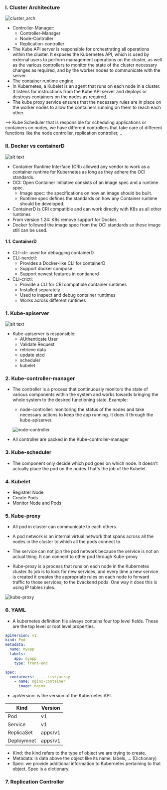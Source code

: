 ### I.	Cluster Architecture
 ![cluster_arch](/images/cluster_architecture.png)
- Controller-Manager:
  - Controller-Manager
  - Node-Controller
  - Replication-controller
- The Kube API server is responsible for orchestrating all operations within the cluster. It exposes the Kubernetes API, which is used by external users to perform management operations on the cluster, as well as the various controllers to monitor the state of the cluster necessary changes as required, and by the worker nodes to communicate with the server.
- The container runtime engine
- In Kubernetes, a Kubelet is an agent that runs on each node in a cluster. It listens for instructions from the Kube API server and deploys or destroys containers on the nodes as required. 
- The kube proxy service ensures that the necessary rules are in place on the worker nodes to allow the containers running on them to reach each other. 
 
 --> Kube Scheduler that is responsible for scheduling applications or containers on nodes, we have different controllers that take care of different functions like the node controller, replication controller, .. 

### II.	Docker vs containerD
![alt text](/images/containerD.png)
- Container Runtime Interface (CRI) allowed any vendor to work as a container runtime for Kubernetes as long as they adhere the OCI standards.
- OCI: Open Container Initiative consists of an image spec and a runtime spec.
  - Image spec: the specifications on how an image should be built.
  - Runtime spec defines the standards on how any Container runtime should be developed.
- ContainerD is CRI compatible and can work directly with K8s as all other runtimes
- From version 1.24: K8s remove support for Docker.
- Docker followed the image spec from the OCI standards so these image still can be used.
#### 1.1. ContainerD
- CLI-ctr: used for debugging containerD
- CLI-nerdctl:
  - Provides a Docker-like CLI for containerD
  - Support docker compose
  - Support newest features in contianerd
- CLI-crictl:
  - Provide a CLI for CRI compatible container runtimes
  - Installed separately
  - Used to inspect and debug container runtimes
  - Works across different runtimes

### 1. Kube-apiserver

![alt text](/images/kube-apiserver.png)

- Kube-apiserver is responsible:
  - AUthenticate User
  - Validate Request
  - retrieve data
  - update etcd
  - scheduler
  - kubelet

### 2. Kube-controller-manager
- The controller is a process that continuously monitors the state of various components within the system and works towards bringing the whole system to the desired functioning state. Example:
  - node-controller: monitoring the status of the nodes and take necessary actions to keep the app running. It does it through the kube-apiserver.

  ![node-controller](/images/node-controller.png)

- All controller are packed in the Kube-controller-manager

### 3. Kube-scheduler
- The component only decide which pod goes on which node. It doesn't actually place the pod on the nodes.That's the job of the Kubelet.

### 4. Kubelet
- Registrer Node
- Create Pods
- Monitor Node and Pods

### 5. Kube-proxy
- All pod in cluster can communicate to each others.
-  A pod network is an internal virtual network that spans across all the nodes in the cluster to which all the pods connect to.

- The service can not join the pod network because the service is not an actual thing. It can connect to other pod through Kube-proxy

- Kube-proxy is a process that runs on each node in the Kubernetes cluster.Its job is to look for new services, and every time a new service is created it creates the appropriate rules on each node to forward traffic to those services, to the bvackend pods. One way it does this is using IP tables rules. 

![kube-proxy](/images/kube-proxy.png)


### 6. YAML
- A kubernetes definition file always contains four top level fields. These are the top level or root level properties. 
```yaml
apiVersion: v1
kind: Pod
metadata:
  name: myapp
  labels:
    app: myapp 
    type: front-end

spec:
  containers: ---- List/array
    - name: nginx-container
      image: nginx
```


- apiVersion: is the version of the Kubernetes API.


| Kind | Version |
| ---- | -------- |
| Pod | v1 |
| Service | v1 |
|ReplicaSet | apps/v1 |
| Deploymnet | apps/v1 |

- Kind: the kind refers to the type of object we are trying to create.
- Metadata: is data above the object like its name, labels, ... (Dictionary)
- Spec: we provide additional information to Kubernetes pertaining to that object. Spec is a dictionary. 

### 7. Replication Controller
